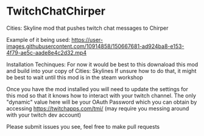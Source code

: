 # TwitchChatChirper
Cities: Skyline mod that pushes twitch chat messages to Chirper


Example of it being used:
https://user-images.githubusercontent.com/10914858/150667681-ad924ba8-e153-4f79-ae5c-aade8e4c2d32.mp4

Installation Techinques:
For now it would be best to this downaload this mod and build into your copy of Cities: Skylines
If unsure how to do that, it might be best to wait until this mod is in the steam workshop

Once you have the mod installed you will need to update the settings for this mod so that it knows how to interact with your twitch channel. The only "dynamic" value here will be your OAuth Password which you can obtain by accessing https://twitchapps.com/tmi/ (may require you messing around with your twitch dev account)

Please submit issues you see, feel free to make pull requests
